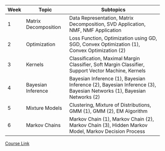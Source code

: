 | Week |        Topic         |        Subtopics         |
|------|----------------------|-------------------------|
| 1    | Matrix Decomposition | Data Representation, Matrix Decomposition, SVD Application, NMF, NMF Application |
| 2    | Optimization         | Loss Function, Optimization using GD, SGD, Convex Optimization (1), Convex Optimization (2) |
| 3    | Kernels              | Classification, Maximal Margin Classifier, Soft Margin Classifier, Support Vector Machine, Kernels |
| 4    | Bayesian Inference   | Bayesian Inference (1), Bayesian Inference (2), Bayesian Inference (3), Bayesian Networks (1), Bayesian Networks (2) |
| 5    | Mixture Models       | Clustering, Mixture of Distributions, GMM (1), GMM (2), EM Algorithm |
| 6    | Markov Chains        | Markov Chain (1), Markov Chain (2), Markov Chain (3), Hidden Markov Model, Markov Decision Process |

[Course Link](https://new.kmooc.kr/view/course/detail/9416?tm=20231005105154)
